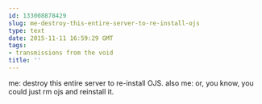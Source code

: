 ```yaml
---
id: 133008878429
slug: me-destroy-this-entire-server-to-re-install-ojs
type: text
date: 2015-11-11 16:59:29 GMT
tags:
- transmissions from the void
title: ''
---
```

me: destroy this entire server to re-install OJS. also me: or, you know, you could just rm ojs and reinstall it.